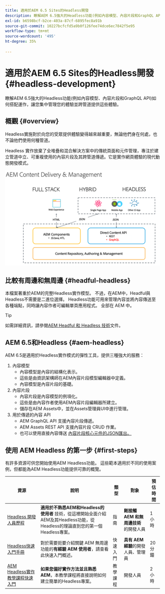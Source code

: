 ```yaml
---
title: 適用於AEM 6.5 Sites的Headless開發
description: 瞭解AEM 6.5強大的Headless功能(例如內容模型、內容片段和GraphQL API)如何搭配運作，讓您集中管理您的體驗並跨管道提供這些體驗。
exl-id: b6598bcf-b2ce-403a-87cf-6895fec8a91b
source-git-commit: 10227bcfcfd5a9b0f126fee74dce6ec7842f5e95
workflow-type: tm+mt
source-wordcount: '495'
ht-degree: 35%

---
```


# 適用於AEM 6.5 Sites的Headless開發 {#headless-development}

瞭解AEM 6.5強大的Headless功能(例如內容模型、內容片段和GraphQL API)如何搭配運作，讓您集中管理您的體驗並跨管道提供這些體驗。

## 概觀 {#overview}

Headless實施對於向您的受眾提供體驗變得越來越重要，無論他們身在何處，也不論他們使用何種管道。

Headless 實作放棄了全堆疊和混合解決方案中的傳統頁面和元件管理，專注於建立管道中立、可重複使用的內容片段及其跨管道傳遞。它是實作網頁體驗的現代動態開發模式。

![AEM 實作模型](/help/sites-developing/headless/getting-started/assets/aem-implementation-models.png)

## 比較有周邊和無周邊 {#headful-headless}

本檔案著重於AEM的完整Headless實作模型。 不過，在AEM中，Headful與Headless不需要是二進位選擇。 Headless功能可用來管理內容並將內容傳送至各種端點，同時讓內容作者可編輯單頁應用程式。 全部在 AEM 中。

>[!TIP]
>
>如需詳細資訊，請參閱[AEM Headful 和 Headless 技術](/help/sites-developing/headful-headless.md)文件。

## AEM 6.5和Headless {#aem-headless}

AEM 6.5是適用於Headless實作模式的彈性工具，提供三種強大的服務：

1. 內容模型
   * 內容模型是內容的結構化表示。
   * 這些是由資訊架構師在AEM內容片段模型編輯器中定義。
   * 內容模型是內容片段的基礎。
1. 內容片段
   * 內容片段是內容模型的例項化。
   * 這些是由內容作者使用AEM內容片段編輯器所建立。
   * 儲存在AEM Assets中，並在Assets管理員UI中進行管理。
1. 用於傳遞的內容 API
   * AEM GraphQL API 支援內容片段傳遞。
   * AEM Assets REST API 支援內容片段 CRUD 作業。
   * 也可以使用直接內容傳送 [內容片段核心元件的JSON匯出。](https://experienceleague.adobe.com/docs/experience-manager-core-components/using/components/content-fragment-component.html)

## 使用 AEM Headless 的第一步 {#first-steps}

有許多資源可供您開始使用AEM Headless功能。 這些範本適用於不同的使用案例，但都能為AEM Headless功能提供可靠的概覽。

| 資源 | 說明 | 類型 | 對象 | 預估時間 |
|---|---|---|---|---|
| [Headless 開發人員歷程](/help/journey-headless/developer/overview.md) | **適用於不熟悉AEM和Headless的使用者** 技術，從這裡開始全面介紹AEM及其Headless功能，從Headless的理論直到您的第一個Headless專案。 | 指南 | **剛接觸 AEM 和無周邊技術** 的開發人員 | 1 小時 |
| [Headless快速入門手冊](/help/sites-developing/headless/getting-started/introduction.md) | 對於需要扼要介紹關鍵 AEM 無周邊功能的&#x200B;**有經驗 AEM 使用者**，請查看此快速入門概述。 | 快速入門 | **具有 AEM 經驗**&#x200B;的開發人員、管理員 | 20 分鐘 |
| [AEM Headless實作教學課程快速入門](https://experienceleague.adobe.com/docs/experience-manager-learn/getting-started-with-aem-headless/graphql/multi-step/overview.html) | **如果您偏好實作方法並且熟悉AEM**，本教學課程將直接說明如何建立簡單的Headless專案。 | 教學課程 | 開發人員 | 2 小時 |
